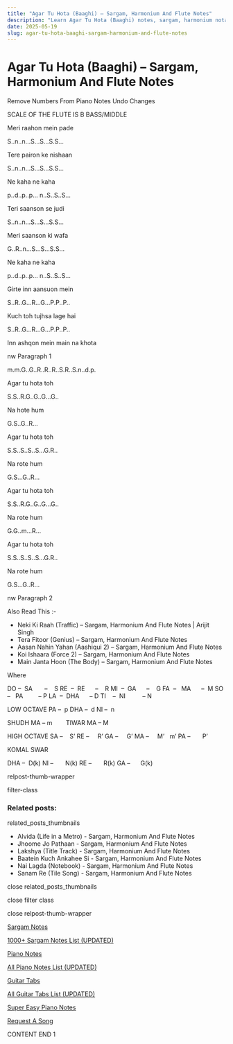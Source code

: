 ```yaml
---
title: "Agar Tu Hota (Baaghi) – Sargam, Harmonium And Flute Notes"
description: "Learn Agar Tu Hota (Baaghi) notes, sargam, harmonium notations and flute notes. Easy step-by-step tutorial for beginners."
date: 2025-05-19
slug: agar-tu-hota-baaghi-sargam-harmonium-and-flute-notes
---
```


# Agar Tu Hota (Baaghi) – Sargam, Harmonium And Flute Notes

Remove Numbers From Piano Notes
Undo Changes

SCALE OF THE FLUTE IS B BASS/MIDDLE

Meri raahon mein pade

S..n..n…S…S…S.S…

Tere pairon ke nishaan

S..n..n…S…S…S.S…

Ne kaha ne kaha

p..d..p..p… n..S..S..S…

Teri saanson se judi

S..n..n…S…S…S.S…

Meri saanson ki wafa

G..R..n…S…S…S.S…

Ne kaha ne kaha

p..d..p..p… n..S..S..S…

Girte inn aansuon mein

S..R..G…R…G…P.P..P..

Kuch toh tujhsa lage hai

S..R..G…R…G…P.P..P..

Inn ashqon mein main na khota

nw Paragraph 1

m.m.G..G..R..R..R..S.R..S.n..d.p.

Agar tu hota toh

S.S..R.G..G..G…G..

Na hote hum

G.S..G..R…

Agar tu hota toh

S.S..S..S..S…G.R..

Na rote hum

G.S…G..R…

Agar tu hota toh

S.S..R.G..G..G…G..

Na rote hum

G.G..m…R…

Agar tu hota toh

S.S..S..S..S…G.R..

Na rote hum

G.S…G..R…

nw Paragraph 2

Also Read This :-

* Neki Ki Raah (Traffic) – Sargam, Harmonium And Flute Notes | Arijit Singh
* Tera Fitoor (Genius) – Sargam, Harmonium And Flute Notes
* Aasan Nahin Yahan (Aashiqui 2) – Sargam, Harmonium And Flute Notes
* Koi Ishaara (Force 2) – Sargam, Harmonium And Flute Notes
* Main Janta Hoon (The Body) – Sargam, Harmonium And Flute Notes

Where

DO –  SA       –    S
RE  –  RE      –    R
MI  –  GA      –    G
FA  –   MA      –  M
SO  –   PA         – P
LA  –  DHA      – D
TI    –  NI          – N

LOW OCTAVE
PA –  p
DHA –  d
NI –  n

SHUDH MA – m        TIWAR MA – M

HIGH OCTAVE
SA –    S’
RE –     R’
GA –     G’
MA –     M’   m’
PA –       P’

KOMAL SWAR

DHA –  D(k)
NI –       N(k)
RE –       R(k)
GA –      G(k)

relpost-thumb-wrapper

filter-class

### Related posts:

related_posts_thumbnails

* Alvida (Life in a Metro) - Sargam, Harmonium And Flute Notes
* Jhoome Jo Pathaan - Sargam, Harmonium And Flute Notes
* Lakshya (Title Track) - Sargam, Harmonium And Flute Notes
* Baatein Kuch Ankahee Si - Sargam, Harmonium And Flute Notes
* Nai Lagda (Notebook) - Sargam, Harmonium And Flute Notes
* Sanam Re (Tile Song) - Sargam, Harmonium And Flute Notes

close related_posts_thumbnails

close filter class

close relpost-thumb-wrapper

[Sargam Notes](https://www.notationsworld.com/sargam-notes.html)

[1000+ Sargam Notes List (UPDATED)](https://www.notationsworld.com/all-songs-list-sargam-notes.html)

[Piano Notes](https://www.notationsworld.com/piano-notes.html)

[All Piano Notes List (UPDATED)](https://www.notationsworld.com/all-songs-list-piano-notes.html)

[Guitar Tabs](https://www.notationsworld.com/guitar-tabs.html)

[All Guitar Tabs List (UPDATED)](https://www.notationsworld.com/all-songs-list-guitar-tabs.html)

[Super Easy Piano Notes](https://studywall.in/)

[Request A Song](https://www.notationsworld.com/request-a-song.html)

CONTENT END 1

